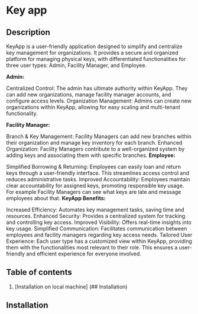 # Key app
## Description
KeyApp is a user-friendly application designed to simplify and centralize key management for organizations. It provides a secure and organized platform for managing physical keys, with differentiated functionalities for three user types: Admin, Facility Manager, and Employee.

**Admin:**

Centralized Control: The admin has ultimate authority within KeyApp. They can add new organizations, manage facility manager accounts, and configure access levels.
Organization Management: Admins can create new organizations within KeyApp, allowing for easy scaling and multi-tenant functionality.

**Facility Manager:**

Branch & Key Management: Facility Managers can add new branches within their organization and manage key inventory for each branch.
Enhanced Organization: Facility Managers contribute to a well-organized system by adding keys and associating them with specific branches.
**Employee:**

Simplified Borrowing & Returning: Employees can easily loan and return keys through a user-friendly interface. This streamlines access control and reduces administrative tasks.
Improved Accountability: Employees maintain clear accountability for assigned keys, promoting responsible key usage. For example Facility Managers can see what keys are late and message employees about that.
**KeyApp Benefits:**

Increased Efficiency: Automates key management tasks, saving time and resources.
Enhanced Security: Provides a centralized system for tracking and controlling key access.
Improved Visibility: Offers real-time insights into key usage.
Simplified Communication: Facilitates communication between employees and facility managers regarding key access needs.
Tailored User Experience:  Each user type has a customized view within KeyApp, providing them with the functionalities most relevant to their role. This ensures a user-friendly and efficient experience for everyone involved.

## Table of contents
1. [Installation on local machine] (## Installation)


## Installation
